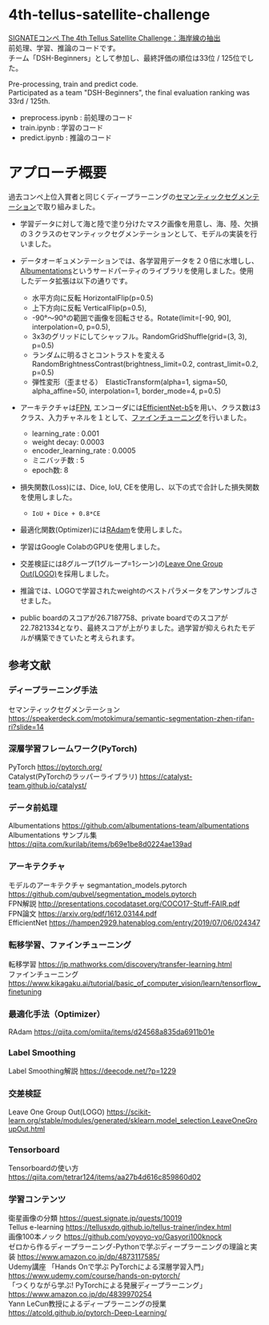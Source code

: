 # 4th-tellus-satellite-challenge
[SIGNATEコンペ The 4th Tellus Satellite Challenge：海岸線の抽出](https://signate.jp/competitions/284)  
前処理、学習、推論のコードです。  
チーム「DSH-Beginners」として参加し、最終評価の順位は33位 / 125位でした。  

Pre-processing, train and predict code.  
Participated as a team "DSH-Beginners", the final evaluation ranking was 33rd / 125th.

- preprocess.ipynb : 前処理のコード
- train.ipynb : 学習のコード
- predict.ipynb : 推論のコード


# アプローチ概要
過去コンペ上位入賞者と同じくディープラーニングの[セマンティックセグメンテーション](https://speakerdeck.com/motokimura/semantic-segmentation-zhen-rifan-ri?slide=14)で取り組みました。

- 学習データに対して海と陸で塗り分けたマスク画像を用意し、海、陸、欠損の３クラスのセマンティックセグメンテーションとして、モデルの実装を行いました。

- データオーギュメンテーションでは、各学習用データを２０倍に水増しし、[Albumentations](https://github.com/albumentations-team/albumentations)というサードパーティのライブラリを使用しました。使用したデータ拡張は以下の通りです。
    -  水平方向に反転 HorizontalFlip(p=0.5)
    -  上下方向に反転 VerticalFlip(p=0.5),
    -  -90°〜90°の範囲で画像を回転させる。Rotate(limit=[-90, 90], interpolation=0, p=0.5),
    - 3x3のグリッドにしてシャッフル。RandomGridShuffle(grid=(3, 3), p=0.5)
    - ランダムに明るさとコントラストを変える　RandomBrightnessContrast(brightness_limit=0.2, contrast_limit=0.2, p=0.5)
    - 弾性変形（歪ませる）　ElasticTransform(alpha=1, sigma=50, alpha_affine=50, interpolation=1, border_mode=4, p=0.5)

- アーキテクチャは[FPN](http://presentations.cocodataset.org/COCO17-Stuff-FAIR.pdf), エンコーダには[EfficientNet-b5](https://hampen2929.hatenablog.com/entry/2019/07/06/024347)を用い、クラス数は3クラス、入力チャネルを１として、[ファインチューニング](https://www.kikagaku.ai/tutorial/basic_of_computer_vision/learn/tensorflow_finetuning)を行いました。
    - learning_rate : 0.001
    - weight decay: 0.0003
    - encoder_learning_rate : 0.0005
    - ミニバッチ数 : 5
    - epoch数: 8

- 損失関数(Loss)には、Dice, IoU, CEを使用し、以下の式で合計した損失関数を使用しました。
    - `IoU + Dice + 0.8*CE`

- 最適化関数(Optimizer)には[RAdam](https://arxiv.org/abs/1908.03265)を使用しました。

- 学習はGoogle ColabのGPUを使用しました。

- 交差検証には8グループ(1グループ=1シーン)の[Leave One Group Out(LOGO)](https://scikit-learn.org/stable/modules/generated/sklearn.model_selection.LeaveOneGroupOut.html)を採用しました。

- 推論では、LOGOで学習されたweightのベストパラメータをアンサンブルさせました。

- public boardのスコアが26.7187758、private boardでのスコアが22.7821334となり、最終スコアが上がりました。過学習が抑えられたモデルが構築できていたと考えられます。

## 参考文献
### ディープラーニング手法
セマンティックセグメンテーション https://speakerdeck.com/motokimura/semantic-segmentation-zhen-rifan-ri?slide=14  
### 深層学習フレームワーク(PyTorch)
PyTorch https://pytorch.org/  
Catalyst(PyTorchのラッパーライブラリ) https://catalyst-team.github.io/catalyst/  
### データ前処理
Albumentations https://github.com/albumentations-team/albumentations  
Albumentations サンプル集 https://qiita.com/kurilab/items/b69e1be8d0224ae139ad  
### アーキテクチャ
モデルのアーキテクチャ segmantation_models.pytorch https://github.com/qubvel/segmentation_models.pytorch  
FPN解説 http://presentations.cocodataset.org/COCO17-Stuff-FAIR.pdf  
FPN論文 https://arxiv.org/pdf/1612.03144.pdf  
EfficientNet https://hampen2929.hatenablog.com/entry/2019/07/06/024347  
### 転移学習、ファインチューニング
転移学習 https://jp.mathworks.com/discovery/transfer-learning.html  
ファインチューニング https://www.kikagaku.ai/tutorial/basic_of_computer_vision/learn/tensorflow_finetuning  
### 最適化手法（Optimizer）
RAdam https://qiita.com/omiita/items/d24568a835da6911b01e  
### Label Smoothing
Label Smoothing解説 https://deecode.net/?p=1229  
### 交差検証
Leave One Group Out(LOGO) https://scikit-learn.org/stable/modules/generated/sklearn.model_selection.LeaveOneGroupOut.html  
### Tensorboard
Tensorboardの使い方 https://qiita.com/tetrar124/items/aa27b4d616c859860d02  
### 学習コンテンツ
衛星画像の分類 https://quest.signate.jp/quests/10019  
Tellus e-learning https://tellusxdp.github.io/tellus-trainer/index.html  
画像100本ノック https://github.com/yoyoyo-yo/Gasyori100knock  
ゼロから作るディープラーニング-Pythonで学ぶディープラーニングの理論と実装 https://www.amazon.co.jp/dp/4873117585/  
Udemy講座 「Hands Onで学ぶ PyTorchによる深層学習入門」 https://www.udemy.com/course/hands-on-pytorch/  
「つくりながら学ぶ! PyTorchによる発展ディープラーニング」 https://www.amazon.co.jp/dp/4839970254  
Yann LeCun教授によるディープラーニングの授業 https://atcold.github.io/pytorch-Deep-Learning/  
